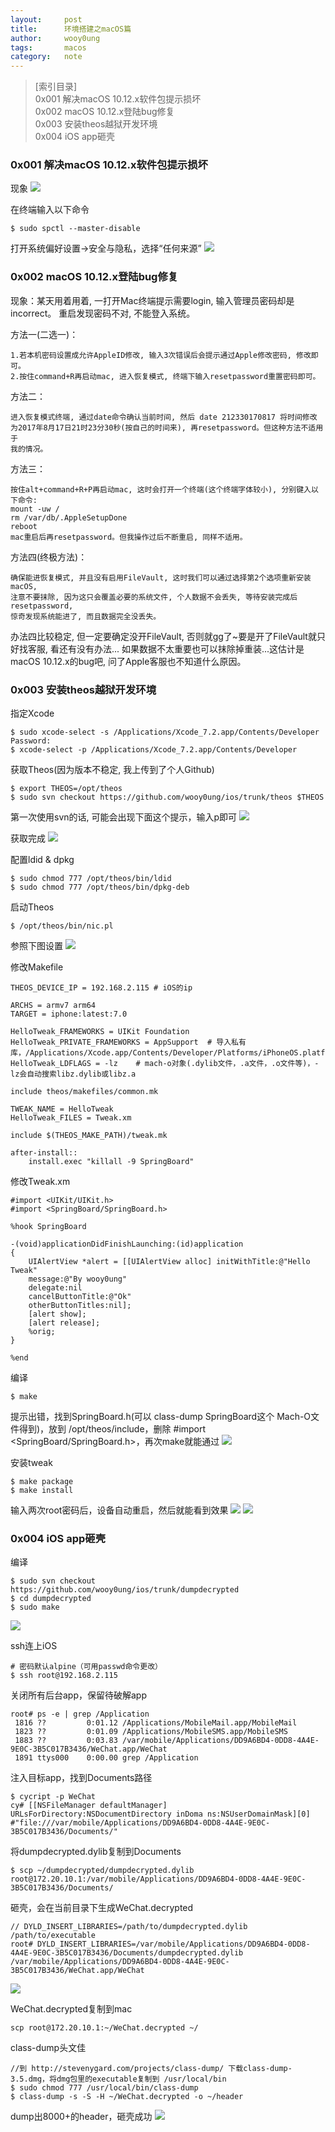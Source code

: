 ```yaml
---
layout:		post
title:		环境搭建之macOS篇
author:		wooy0ung
tags:		macos
category:  	note
---
```



>[索引目录]  
>0x001 解决macOS 10.12.x软件包提示损坏  
>0x002 macOS 10.12.x登陆bug修复  
>0x003 安装theos越狱开发环境  
>0x004 iOS app砸壳  
<!-- more -->


### 0x001 解决macOS 10.12.x软件包提示损坏

现象
![](/assets/img/note/2018-02-21-macos-environment/0x001-001.png)

在终端输入以下命令
```
$ sudo spctl --master-disable
```

打开系统偏好设置->安全与隐私，选择“任何来源”
![](/assets/img/note/2018-02-21-macos-environment/0x001-002.png)


### 0x002 macOS 10.12.x登陆bug修复

现象：某天用着用着, 一打开Mac终端提示需要login, 输入管理员密码却是incorrect。
重启发现密码不对, 不能登入系统。

方法一(二选一)：
```
1.若本机密码设置成允许AppleID修改, 输入3次错误后会提示通过Apple修改密码, 修改即可。  
2.按住command+R再启动mac, 进入恢复模式, 终端下输入resetpassword重置密码即可。 
```

方法二：
```
进入恢复模式终端, 通过date命令确认当前时间, 然后 date 212330170817 将时间修改
为2017年8月17日21时23分30秒(按自己的时间来), 再resetpassword。但这种方法不适用于
我的情况。
```

方法三：
```
按住alt+command+R+P再启动mac, 这时会打开一个终端(这个终端字体较小), 分别键入以下命令:
mount -uw /
rm /var/db/.AppleSetupDone
reboot
mac重启后再resetpassword。但我操作过后不断重启, 同样不适用。
```

方法四(终极方法)：
```
确保能进恢复模式, 并且没有启用FileVault, 这时我们可以通过选择第2个选项重新安装macOS, 
注意不要抹除, 因为这只会覆盖必要的系统文件, 个人数据不会丢失, 等待安装完成后resetpassword,
惊奇发现系统能进了, 而且数据完全没丢失。
```

办法四比较稳定, 但一定要确定没开FileVault, 否则就gg了~要是开了FileVault就只好找客服, 看还有没有办法...
如果数据不太重要也可以抹除掉重装...这估计是macOS 10.12.x的bug吧, 问了Apple客服也不知道什么原因。


### 0x003 安装theos越狱开发环境

指定Xcode
```
$ sudo xcode-select -s /Applications/Xcode_7.2.app/Contents/Developer
Password:
$ xcode-select -p /Applications/Xcode_7.2.app/Contents/Developer
```

获取Theos(因为版本不稳定, 我上传到了个人Github)
```
$ export THEOS=/opt/theos        
$ sudo svn checkout https://github.com/wooy0ung/ios/trunk/theos $THEOS
```

第一次使用svn的话, 可能会出现下面这个提示，输入p即可
![](/assets/img/note/2018-02-21-macos-environment/0x003-001.png)

获取完成
![](/assets/img/note/2018-02-21-macos-environment/0x003-002.png)

配置ldid & dpkg
```
$ sudo chmod 777 /opt/theos/bin/ldid
$ sudo chmod 777 /opt/theos/bin/dpkg-deb
```

启动Theos
```
$ /opt/theos/bin/nic.pl
```

参照下图设置
![](/assets/img/note/2018-02-21-macos-environment/0x003-003.png)

修改Makefile
```
THEOS_DEVICE_IP = 192.168.2.115	# iOS的ip

ARCHS = armv7 arm64
TARGET = iphone:latest:7.0

HelloTweak_FRAMEWORKS = UIKit Foundation
HelloTweak_PRIVATE_FRAMEWORKS = AppSupport	# 导入私有库，/Applications/Xcode.app/Contents/Developer/Platforms/iPhoneOS.platform/Developer/SDKs/iPhoneOS9.3.sdk/System/Library/
HelloTweak_LDFLAGS = -lz	# mach-o对象(.dylib文件，.a文件，.o文件等)，-lz会自动搜索libz.dylib或libz.a

include theos/makefiles/common.mk

TWEAK_NAME = HelloTweak
HelloTweak_FILES = Tweak.xm

include $(THEOS_MAKE_PATH)/tweak.mk

after-install::
	install.exec "killall -9 SpringBoard"
```

修改Tweak.xm
```
#import <UIKit/UIKit.h>
#import <SpringBoard/SpringBoard.h>

%hook SpringBoard

-(void)applicationDidFinishLaunching:(id)application
{
	UIAlertView *alert = [[UIAlertView alloc] initWithTitle:@"Hello Tweak"
	message:@"By wooy0ung"
	delegate:nil
	cancelButtonTitle:@"Ok"
	otherButtonTitles:nil];
	[alert show];
	[alert release];
	%orig;
}

%end
```

编译
```
$ make
```

提示出错，找到SpringBoard.h(可以 class-dump SpringBoard这个 Mach-O文件得到)，放到 /opt/theos/include，删除 #import <SpringBoard/SpringBoard.h>，再次make就能通过
![](/assets/img/note/2018-02-21-macos-environment/0x003-004.png)

安装tweak
```
$ make package
$ make install
```

输入两次root密码后，设备自动重启，然后就能看到效果
![](/assets/img/note/2018-02-21-macos-environment/0x003-005.png)
![](/assets/img/note/2018-02-21-macos-environment/0x003-006.png)


### 0x004 iOS app砸壳

编译
```
$ sudo svn checkout https://github.com/wooy0ung/ios/trunk/dumpdecrypted
$ cd dumpdecrypted
$ sudo make
```
![](/assets/img/note/2018-02-21-macos-environment/0x004-001.png)

ssh连上iOS
```
# 密码默认alpine（可用passwd命令更改）
$ ssh root@192.168.2.115
```

关闭所有后台app，保留待破解app
```
root# ps -e | grep /Application
 1816 ??         0:01.12 /Applications/MobileMail.app/MobileMail
 1823 ??         0:01.09 /Applications/MobileSMS.app/MobileSMS
 1883 ??         0:03.83 /var/mobile/Applications/DD9A6BD4-0DD8-4A4E-9E0C-3B5C017B3436/WeChat.app/WeChat
 1891 ttys000    0:00.00 grep /Application
```

注入目标app，找到Documents路径
```
$ cycript -p WeChat
cy# [[NSFileManager defaultManager] URLsForDirectory:NSDocumentDirectory inDoma ns:NSUserDomainMask][0]
#"file:///var/mobile/Applications/DD9A6BD4-0DD8-4A4E-9E0C-3B5C017B3436/Documents/"
```

将dumpdecrypted.dylib复制到Documents
```
$ scp ~/dumpdecrypted/dumpdecrypted.dylib root@172.20.10.1:/var/mobile/Applications/DD9A6BD4-0DD8-4A4E-9E0C-3B5C017B3436/Documents/
```

砸壳，会在当前目录下生成WeChat.decrypted
```
// DYLD_INSERT_LIBRARIES=/path/to/dumpdecrypted.dylib /path/to/executable
root# DYLD_INSERT_LIBRARIES=/var/mobile/Applications/DD9A6BD4-0DD8-4A4E-9E0C-3B5C017B3436/Documents/dumpdecrypted.dylib /var/mobile/Applications/DD9A6BD4-0DD8-4A4E-9E0C-3B5C017B3436/WeChat.app/WeChat
```
![](/assets/img/note/2018-02-21-macos-environment/0x004-002.png)

WeChat.decrypted复制到mac
```
scp root@172.20.10.1:~/WeChat.decrypted ~/
```

class-dump头文佳
```
//到 http://stevenygard.com/projects/class-dump/ 下载class-dump-3.5.dmg，将dmg包里的executable复制到 /usr/local/bin
$ sudo chmod 777 /usr/local/bin/class-dump
$ class-dump -s -S -H ~/WeChat.decrypted -o ~/header
```

dump出8000+的header，砸壳成功
![](/assets/img/note/2018-02-21-macos-environment/0x004-003.png)